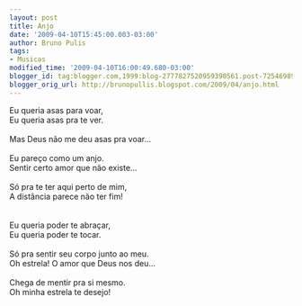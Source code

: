 ```yaml
---
layout: post
title: Anjo
date: '2009-04-10T15:45:00.003-03:00'
author: Bruno Pulis
tags:
- Musicas
modified_time: '2009-04-10T16:00:49.680-03:00'
blogger_id: tag:blogger.com,1999:blog-2777827520959390561.post-7254698992291427095
blogger_orig_url: http://brunopullis.blogspot.com/2009/04/anjo.html
---
```


Eu queria asas para voar,<br />Eu queria asas pra te ver.<br /><br />Mas Deus não me deu asas pra voar...<br /><br />Eu pareço como um anjo.<br />Sentir certo amor que não existe...<br /><br />Só pra te ter aqui perto de mim,<br />A distância parece não ter fim!<br /><br /><br />Eu queria poder te abraçar,<br />Eu queria poder te tocar.<br /><br />Só pra sentir seu corpo junto ao meu.<br />Oh estrela! O amor que Deus nos deu...<br /><br />Chega de mentir pra si mesmo.<br />Oh minha estrela te desejo!